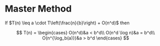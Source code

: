 # Master Method

If $T(n) \leq a \cdot T\left(\frac{n}{b}\right) + O(n^d)$ then

$$
T(n) = \begin{cases}
O(n^d)&a < b^d\\
O(n^d \log n)&a = b^d\\
O(n^{\log_b(a)})&a > b^d
\end{cases}
$$
